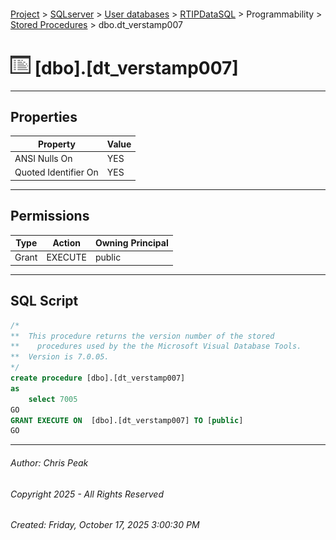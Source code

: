 #### 

[Project](../../../../../index.md) > [SQLserver](../../../../index.md) > [User databases](../../../index.md) > [RTIPDataSQL](../../index.md) > Programmability > [Stored Procedures](Stored_Procedures.md) > dbo.dt_verstamp007

# ![Stored Procedures](../../../../../Images/StoredProcedure32.png) [dbo].[dt_verstamp007]

---

## <a name="#properties"></a>Properties

| Property | Value |
|---|---|
| ANSI Nulls On | YES |
| Quoted Identifier On | YES |


---

## <a name="#permissions"></a>Permissions

| Type | Action | Owning Principal |
|---|---|---|
| Grant | EXECUTE | public |


---

## <a name="#sqlscript"></a>SQL Script

```sql
/*
**	This procedure returns the version number of the stored
**    procedures used by the the Microsoft Visual Database Tools.
**	Version is 7.0.05.
*/
create procedure [dbo].[dt_verstamp007]
as
	select 7005
GO
GRANT EXECUTE ON  [dbo].[dt_verstamp007] TO [public]
GO

```


---

###### Author:  Chris Peak

###### Copyright 2025 - All Rights Reserved

###### Created: Friday, October 17, 2025 3:00:30 PM

